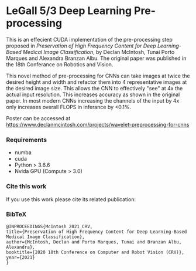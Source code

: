 # LeGall 5/3 Deep Learning Pre-processing

This is an effecient CUDA implementation of the pre-processing step proposed in *Preservation of High Frequency Content for Deep Learning-Based Medical Image Classification*, by Declan McIntosh, Tunai Porto Marques and Alexandra Branzan Albu. The original paper was published in the 18th Conferance on Robotics and Vision. 

This novel method of pre-processing for CNNs can take images at twice the desired height and width and refactor them into 4 representative images at the desired image size. This allows the CNN to effectively "see" at 4x the actual input resolution. This increases accuracy as shown in the original paper. In most modern CNNs increasing the channels of the input by 4x only increases overall FLOPS in inferance by <0.1%. 

Poster can be accessed at https://www.declanmcintosh.com/projects/wavelet-preprocessing-for-cnns


### Requirements
- numba
- cuda
- Python > 3.6.6
- Nvida GPU (Compute > 3.0)

### Cite this work

If you use this work please cite its related publication:


### BibTeX
```
@INPROCEEDINGS{McIntosh_2021_CRV,
title={Preservation of High Frequency Content for Deep Learning-Based Medical Image Classification},
author={McIntosh, Declan and Porto Marques, Tunai and Branzan Albu, Alexandra},
booktitle={2020 18th Conference on Computer and Robot Vision (CRV)},
year={2021}
}
```
